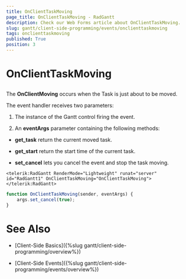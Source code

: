 ```yaml
---
title: OnClientTaskMoving
page_title: OnClientTaskMoving - RadGantt
description: Check our Web Forms article about OnClientTaskMoving.
slug: gantt/client-side-programming/events/onclienttaskmoving
tags: onclienttaskmoving
published: True
position: 3
---
```


# OnClientTaskMoving

## 

The **OnClientMoving** occurs when the Task is just about to be moved.

The event handler receives two parameters:

1. The instance of the Gantt control firing the event.

1. An **eventArgs** parameter containing the following methods:

* **get_task** return the current moved task.

* **get_start** return the start time of the current task.

* **set_cancel** lets you cancel the event and stop the task moving.

````ASP.NET
<telerik:RadGantt RenderMode="Lightweight" runat="server" id="RadGantt1" OnClientTaskMoving="OnClientTaskMoving">
</telerik:RadGantt>
````

````JavaScript
function OnClientTaskMoving(sender, eventArgs) {
    args.set_cancel(true);
}
````


# See Also

 * [Client-Side Basics]({%slug gantt/client-side-programming/overview%})

 * [Client-Side Events]({%slug gantt/client-side-programming/events/overview%})
